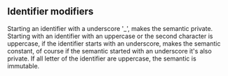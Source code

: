 ## Identifier modifiers

Starting an identifier with a underscore '_', makes the semantic private.
Starting with an identifier with an uppercase or the second character is
uppercase, if the identifier starts with an underscore, makes the semantic
constant, of course if the semantic started with an underscore it's also
private. If all letter of the identifier are uppercase, the semantic is
immutable.
